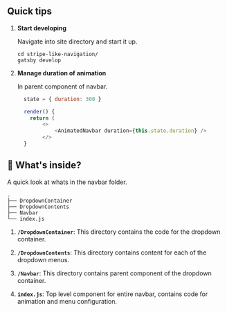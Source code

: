 ## Quick tips

1.  **Start developing**

    Navigate into site directory and start it up.

    ```shell
    cd stripe-like-navigation/
    gatsby develop
    ```

1.  **Manage duration of animation**

    In parent component of navbar.

    ```javascript
      state = { duration: 300 }

      render() {
        return (
            <>
                <AnimatedNavbar duration={this.state.duration} />
            </>
      }
    ```

## 🧐 What's inside?

A quick look at whats in the navbar folder.

    .
    ├── DropdownContainer
    ├── DropdownContents
    ├── Navbar
    └── index.js

1.  **`/DropdownContainer`**: This directory contains the code for the dropdown container.

2.  **`/DropdownContents`**: This directory contains content for each of the dropdown menus.

3.  **`/Navbar`**: This directory contains parent component of the dropdown container.

4.  **`index.js`**: Top level component for entire navbar, contains code for animation and menu configuration.
